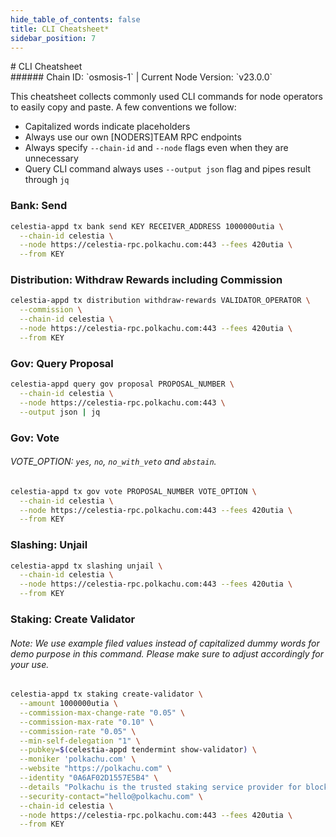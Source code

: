 ```yaml
---
hide_table_of_contents: false
title: CLI Cheatsheet*
sidebar_position: 7
---
```


<div class="h1-with-icon icon-osmosis">
# CLI Cheatsheet
</div>
###### Chain ID: `osmosis-1` | Current Node Version: `v23.0.0`

This cheatsheet collects commonly used CLI commands for node operators to easily copy and paste. A few conventions we follow:

- Capitalized words indicate placeholders
- Always use our own [NODERS]TEAM RPC endpoints
- Always specify `--chain-id` and `--node` flags even when they are unnecessary
- Query CLI command always uses `--output json` flag and pipes result through `jq`

### Bank: Send
```bash
celestia-appd tx bank send KEY RECEIVER_ADDRESS 1000000utia \
  --chain-id celestia \
  --node https://celestia-rpc.polkachu.com:443 --fees 420utia \
  --from KEY
```

### Distribution: Withdraw Rewards including Commission
```bash
celestia-appd tx distribution withdraw-rewards VALIDATOR_OPERATOR \
  --commission \
  --chain-id celestia \
  --node https://celestia-rpc.polkachu.com:443 --fees 420utia \
  --from KEY
```

### Gov: Query Proposal
```bash
celestia-appd query gov proposal PROPOSAL_NUMBER \
  --chain-id celestia \
  --node https://celestia-rpc.polkachu.com:443 \
  --output json | jq
```

### Gov: Vote
###### VOTE_OPTION: `yes`, `no`, `no_with_veto` and `abstain`.
```bash
celestia-appd tx gov vote PROPOSAL_NUMBER VOTE_OPTION \
  --chain-id celestia \
  --node https://celestia-rpc.polkachu.com:443 --fees 420utia \
  --from KEY
```

### Slashing: Unjail
```bash
celestia-appd tx slashing unjail \
  --chain-id celestia \
  --node https://celestia-rpc.polkachu.com:443 --fees 420utia \
  --from KEY
```

### Staking: Create Validator
###### Note: We use example filed values instead of capitalized dummy words for demo purpose in this command. Please make sure to adjust accordingly for your use.
```bash
celestia-appd tx staking create-validator \
  --amount 1000000utia \
  --commission-max-change-rate "0.05" \
  --commission-max-rate "0.10" \
  --commission-rate "0.05" \
  --min-self-delegation "1" \
  --pubkey=$(celestia-appd tendermint show-validator) \
  --moniker 'polkachu.com' \
  --website "https://polkachu.com" \
  --identity "0A6AF02D1557E5B4" \
  --details "Polkachu is the trusted staking service provider for blockchain projects. 100% refund for downtime slash. Contact us at hello@polkachu.com" \
  --security-contact="hello@polkachu.com" \
  --chain-id celestia \
  --node https://celestia-rpc.polkachu.com:443 --fees 420utia \
  --from KEY
```
